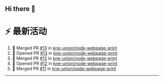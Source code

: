 ## Hi there 👋

<!--

**Here are some ideas to get you started:**

🙋‍♀️ A short introduction - what is your organization all about?
🌈 Contribution guidelines - how can the community get involved?
👩‍💻 Useful resources - where can the community find your docs? Is there anything else the community should know?
🍿 Fun facts - what does your team eat for breakfast?
🧙 Remember, you can do mighty things with the power of [Markdown](https://docs.github.com/github/writing-on-github/getting-started-with-writing-and-formatting-on-github/basic-writing-and-formatting-syntax)
-->


# ⚡ 最新活动

<!--START_SECTION:activity-->
1. 🎉 Merged PR [#13](https://github.com/kne-union/node-webpage-print/pull/13) in [kne-union/node-webpage-print](https://github.com/kne-union/node-webpage-print)
2. 💪 Opened PR [#13](https://github.com/kne-union/node-webpage-print/pull/13) in [kne-union/node-webpage-print](https://github.com/kne-union/node-webpage-print)
3. 🎉 Merged PR [#12](https://github.com/kne-union/node-webpage-print/pull/12) in [kne-union/node-webpage-print](https://github.com/kne-union/node-webpage-print)
4. 💪 Opened PR [#12](https://github.com/kne-union/node-webpage-print/pull/12) in [kne-union/node-webpage-print](https://github.com/kne-union/node-webpage-print)
5. 🎉 Merged PR [#11](https://github.com/kne-union/node-webpage-print/pull/11) in [kne-union/node-webpage-print](https://github.com/kne-union/node-webpage-print)
<!--END_SECTION:activity-->

---
